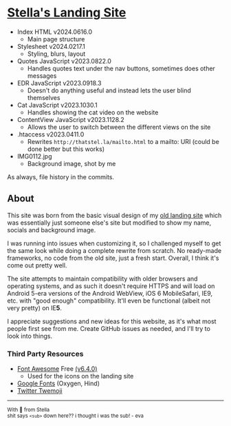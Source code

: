 # [Stella's Landing Site](https://thatstel.la)
- Index HTML v2024.0616.0
  - Main page structure
- Stylesheet v2024.0217.1
  - Styling, blurs, layout
- Quotes JavaScript v2023.0822.0
  - Handles quotes text under the nav buttons, sometimes does other messages
- EDR JavaScript v2023.0918.3
  - Doesn't do anything useful and instead lets the user blind themselves
- Cat JavaScript v2023.1030.1
  - Handles showing the cat video on the website
- ContentView JavaScript v2023.1128.2
  - Allows the user to switch between the different views on the site
- .htaccess v2023.0411.0
  - Rewrites `http://thatstel.la/mailto.html` to a mailto: URI (could be done better but this works)
- IMG0112.jpg
  - Background image, shot by me

As always, file history in the commits.

## About
This site was born from the basic visual design of my [old landing site](https://github.com/ThatStella7922/old-landing-tng) which was essentially just someone else's site but modified to show my name, socials and background image.

I was running into issues when customizing it, so I challenged myself to get the same look while doing a complete rewrite from scratch. No ready-made frameworks, no code from the old site, just a fresh start. Overall, I think it's come out pretty well.

The site attempts to maintain compatibility with older browsers and operating systems, and as such it doesn't require HTTPS and will load on Android 5-era versions of the Android WebView, iOS 6 MobileSafari, IE9, etc. with "good enough" compatibility. It'll even be functional (albeit not very pretty) on IE**5**.

I appreciate suggestions and new ideas for this website, as it's what most people first see from me. Create GitHub issues as needed, and I'll try to look into things.

### Third Party Resources
- [Font Awesome](https://fontawesome.com/) Free [(v6.4.0)](https://fontawesome.com/v6/docs/changelog/#v6-4-0)
  - Used for the icons on the landing site
- [Google Fonts](https://fonts.google.com/) (Oxygen, Hind)
- [Twitter Twemoji](https://github.com/twitter/twemoji)

---
<sub>With 💜 from Stella</sub></br>
<sub>shit says `<sub>` down here?? i thought i was the sub! - eva</sub>
